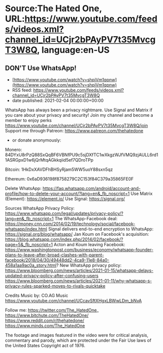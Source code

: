 # Source:The Hated One, URL:https://www.youtube.com/feeds/videos.xml?channel_id=UCjr2bPAyPV7t35MvcgT3W8Q, language:en-US

## DON'T Use WhatsApp!
 - [https://www.youtube.com/watch?v=shpiVm1qpnw](https://www.youtube.com/watch?v=shpiVm1qpnw)
 - RSS feed: https://www.youtube.com/feeds/videos.xml?channel_id=UCjr2bPAyPV7t35MvcgT3W8Q
 - date published: 2021-02-04 00:00:00+00:00

WhatsApp has always been a privacy nightmare. Use Signal and Matrix if you care about your privacy and security!
Join my channel and become a member to enjoy perks https://www.youtube.com/channel/UCjr2bPAyPV7t35MvcgT3W8Q/join
Support me through Patreon: https://www.patreon.com/thehatedone 

- or donate anonymously:

Monero: 84DYxU8rPzQ88SxQqBF6VBNfPU9c5sjDXfTC1wXkgzWJfVMQ9zjAULL6rd11ASRGpxD1w6jQrMtqAGkkqiid5ef7QDroTPp

Bitcoin: 1HkDxXAVDFhBHSyRjam5WW5uoY88sxn5qz

Ethereum:
0x6aD936198f8758279C2C153f84C379a35865FE0F

Delete WhatsApp: https://faq.whatsapp.com/android/account-and-profile/how-to-delete-your-account/?lang=en&_fb_noscript=1
Use Matrix (Element): https://element.io/
Use Signal: https://signal.org/

Sources
WhatsApp Privacy Policy: https://www.whatsapp.com/legal/updates/privacy-policy/?lang=en&_fb_noscript=1 
The WhatsApp-Facebook deal: https://money.cnn.com/2014/02/19/technology/social/facebook-whatsapp/index.html
Signal delivers end-to-end encryption to WhatsApp: https://signal.org/blog/whatsapp/
Jan Koum on Facebook's acquisition: https://blog.whatsapp.com/index.php/2014/02/facebook/?page=5&_fb_noscript=1
Acton and Koum leaving Facebook: https://www.washingtonpost.com/business/economy/whatsapp-founder-plans-to-leave-after-broad-clashes-with-parent-facebook/2018/04/30/49448dd2-4ca9-11e8-84a0-458a1aa9ac0a_story.html?
New WhatsApp privacy policy: https://www.bloomberg.com/news/articles/2021-01-15/whatsapp-delays-updated-privacy-policy-after-confusing-users
https://www.bloomberg.com/news/articles/2021-01-11/why-whatsapp-s-privacy-rules-sparked-moves-to-rivals-quicktake



Credits
Music by: CO.AG Music https://www.youtube.com/channel/UCcavSftXHgxLBWwLDm_bNvA

Follow me:
https://twitter.com/The_HatedOne_
https://www.bitchute.com/TheHatedOne/
https://www.reddit.com/r/thehatedone/
https://www.minds.com/The_HatedOne

The footage and images featured in the video were for critical analysis, commentary and parody, which are protected under the Fair Use laws of the United States Copyright act of 1976.

